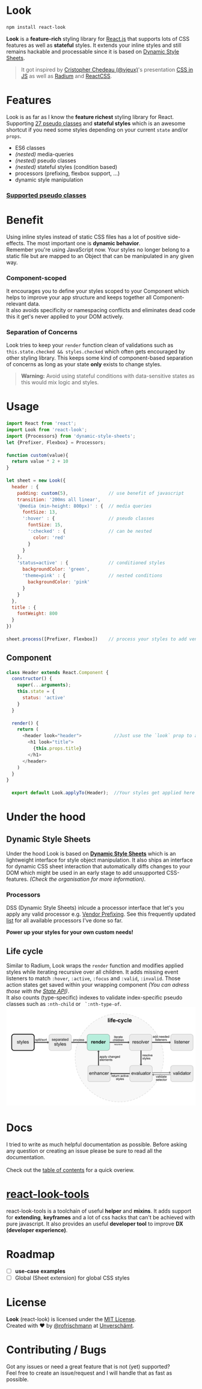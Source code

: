 # Look

```sh
npm install react-look
```

**Look** is a **feature-rich** styling library for [React.js](https://facebook.github.io/react/) that supports lots of CSS features as well as **stateful** styles. It extends your inline styles and still remains hackable and processable since it is based on [Dynamic Style Sheets](https://github.com/dynamicstylesheets).

> It got inspired by [Cristopher Chedeau (@vjeux)](https://twitter.com/vjeux)'s presentation [CSS in JS](https://speakerdeck.com/vjeux/react-css-in-js) as well as [Radium](http://projects.formidablelabs.com/radium/) and [ReactCSS](http://reactcss.com).

# Features
Look is as far as I know the **feature richest** styling library for React. Supporting [27 pseudo classes](docs/PseudoClasses.md) and **stateful styles** which is an awesome shortcut if you need some styles depending on your current `state` and/or `props`.
- ES6 classes
- _(nested)_ media-queries
- _(nested)_ pseudo classes
- _(nested)_ stateful styles (condition based)
- processors (prefixing, flexbox support, ...)
- dynamic style manipulation

### [Supported pseudo classes](docs/PseudoClasses.md#supportedpseudoclasses)

# Benefit
Using inline styles instead of static CSS files has a lot of positive side-effects. The most important one is **dynamic behavior**.<br>Remember you're using JavaScript now. Your styles no longer belong to a static file but are mapped to an Object that can be manipulated in any given way.

### Component-scoped
It encourages you to define your styles scoped to your Component which helps to improve your app structure and keeps together all Component-relevant data.<br>It also avoids specificity or namespacing conflicts and eliminates dead code this it get's never applied to your DOM actively.

### Separation of Concerns
Look tries to keep your `render` function clean of validations such as `this.state.checked && styles.checked` which often gets encouraged by other styling library. This keeps some kind of component-based separation of concerns as long as your state **only** exists to change styles.

> **Warning:** Avoid using stateful conditions with data-sensitive states as this would mix logic and styles.

# Usage

```javascript
import React from 'react';
import Look from 'react-look';
import {Processors} from 'dynamic-style-sheets';
let {Prefixer, Flexbox} = Processors;

function custom(value){
  return value * 2 + 10
}

let sheet = new Look({
  header : {
    padding: custom(5),               // use benefit of javascript
    transition: '200ms all linear',
    '@media (min-height: 800px)' : {  // media queries
      fontSize: 13,
      ':hover' : {                    // pseudo classes
        fontSize: 15,
        ':checked' : {                // can be nested
          color: 'red'
        }
      }
    },
    'status=active' : {               // conditioned styles
      backgroundColor: 'green',
      'theme=pink' : {                // nested conditions
        backgroundColor: 'pink'       
      }
    }
  },
  title : {
    fontWeight: 800
  }
})

sheet.process([Prefixer, Flexbox])    // process your styles to add vendor prefixes and global flexbox support
```

## Component

```javascript
class Header extends React.Component {
  constructor() {
    super(...arguments);
    this.state = {
      status: 'active'
    }
  }

  render() {
    return (
      <header look="header">            //Just use the `look` prop to apply styles
        <h1 look="title">
          {this.props.title}
        </h1>
      </header>
    )
  }
}

  export default Look.applyTo(Header);  //Your styles get applied here
```

# Under the hood
## Dynamic Style Sheets
Under the hood Look is based on **[Dynamic Style Sheets](https://github.com/dynamicstylesheets)** which is an lightweight interface for style object manipulation. It also ships an interface for dynamic CSS sheet interaction that automatically diffs changes to your DOM which might be used in an early stage to add unsupported CSS-features.  _(Check the organisation for more information)_.

### Processors
DSS (Dynamic Style Sheets) inlcude a processor interface that let's you apply any valid processor e.g. [Vendor Prefixing](https://github.com/dynamicstylesheets/DSS-Prefixer). See this frequently updated  [list](https://github.com/dynamicstylesheets/Dynamic-Style-Sheets#available-processors) for all available processors I've done so far.

**Power up your styles for your own custom needs!**

## Life cycle
Similar to Radium, Look wraps the `render` function and modifies applied styles while iterating recursive over all children. It adds missing event listeners to match `:hover`, `:active`, `:focus` and `:valid`, `:invalid`. Those action states get saved within your wrapping component *(You can adress those with the [State API](docs/api/State.md))*.<br> It also counts (type-specific) indexes to validate index-specific pseudo classes such as `:nth-child` or `` `:nth-type-of``.
![Life cycle](docs/res/lifecycle.png)

# Docs 
I tried to write as much helpful documentation as possible. Before asking any question or creating an issue please be sure to read all the documentation. <br><br>
Check out the [table of contents](docs/Docs.md#tableofcontents) for a quick overiew. 

# [react-look-tools](https://github.com/rofrischmann/react-look-tools)
react-look-tools is a toolchain of useful **helper** and **mixins**.
It adds support for **extending**, **keyframes** and a lot of css hacks that can't be achieved with pure javascript.
It also provides an useful **developer tool** to improve **DX (developer experience)**.

# Roadmap
- [ ] **use-case examples**
- [ ] Global (Sheet extension) for global CSS styles

# License
**Look** (react-look) is licensed under the [MIT License](http://opensource.org/licenses/MIT).<br>Created with ♥ by [@rofrischmann](http://rofrischmann.de) at [Unverschämt](http://unverschaemt.net).

# Contributing / Bugs
Got any issues or need a great feature that is not (yet) supported?<br>Feel free to create an issue/request and I will handle that as fast as possible.
